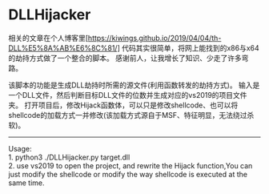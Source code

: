 # DLLHijacker

相关的文章在个人博客里[https://kiwings.github.io/2019/04/04/th-DLL%E5%8A%AB%E6%8C%81/]
代码其实很简单，将网上能找到的x86与x64的劫持方式做了一个整合的脚本。
感谢前人，让我增长了知识、少走了许多弯路。

该脚本的功能是生成DLL劫持时所需的源文件(利用函数转发的劫持方式)。
输入是一个DLL文件，然后判断目标DLL文件的位数并生成对应的vs2019的项目文件夹。
打开项目后，修改Hijack函数体，可以只是修改shellcode、也可以将shellcode的加载方式一并修改(该加载方式源自于MSF、特征明显，无法绕过杀软)。

----

Usage:  
    1. python3 ./DLLHijacker.py target.dll  
    2. use vs2019 to open the project, and rewrite the Hijack function,You can just modify the shellcode or modify the way      shellcode is executed at the same time.
    
